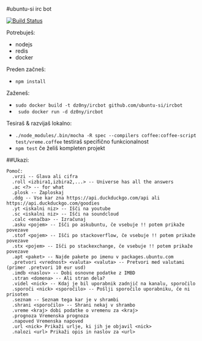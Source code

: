 #ubuntu-si irc bot

[![Build Status](https://api.shippable.com/projects/537cbb191cfdf4e401c91a8c/badge/master)](https://www.shippable.com/projects/537cbb191cfdf4e401c91a8c)

Potrebuješ:

 - nodejs
 - redis
 - docker

Preden začneš:

 - ```npm install```

Zaženeš:

 - ```sudo docker build -t dz0ny/ircbot github.com/ubuntu-si/ircbot```
 - ``` sudo docker run -d dz0ny/ircbot```

Tesiraš & razvijaš lokalno:

  - ```./node_modules/.bin/mocha -R spec --compilers coffee:coffee-script test/vreme.coffee``` testiraš specifično funkcionalnost
  - ```npm test``` če želiš kompleten projekt

##Ukazi:

```
Pomoč:
  .vrzi -- Glava ali cifra
  .roll <izbira1,izbira2,...> -- Universe has all the answers
  .ac <?> -- for what
  .plosk -- Zaploskaj
  .ddg -- Vse kar zna https://api.duckduckgo.com/api ali https://api.duckduckgo.com/goodies
  .yt <iskalni niz> -- Išči na youtube
  .sc <iskalni niz> -- Išči na soundcloud
  .calc <enačba> -- Izračunaj
  .asku <pojem> -- Išči po askubuntu, če vsebuje !! potem prikaže povezave
  .stof <pojem> -- Išči po stackoverflow, če vsebuje !! potem prikaže povezave
  .stx <pojem> -- Išči po stackexchange, če vsebuje !! potem prikaže povezave
  .apt <paket> -- Najde pakete po imenu v packages.ubuntu.com
  .pretvori <vrednost> <valuta> <valuta> -- Pretvori med valutami (primer .pretvori 10 eur usd)
  .imdb <naslov> -- Dobi osnovne podatke z IMBD
  .stran <domena> -- Ali stran dela?
  .videl <nick> -- Kdaj je bil uporabnik zadnjič na kanalu, sporočilo
  .sporoči <nick> <sporočilo> -- Pošlji sporočilo uporabniku, če ni prisoten
  .seznam -- Seznam tega kar je v shrambi
  .shrani <sporočilo> -- Shrani nekaj v shrambo
  .vreme <kraj> dobi podatke o vremenu za <kraj>
  .prognoza Vremenska prognoza
  .napoved Vremenska napoved
  .url <nick> Prikaži urlje, ki jih je objavil <nick>
  .nalozi <url> Prikaži opis in naslov za <url>
```
